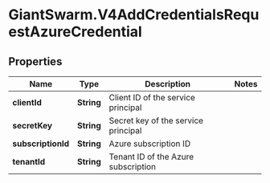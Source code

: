 # GiantSwarm.V4AddCredentialsRequestAzureCredential

## Properties
Name | Type | Description | Notes
------------ | ------------- | ------------- | -------------
**clientId** | **String** | Client ID of the service principal | 
**secretKey** | **String** | Secret key of the service principal | 
**subscriptionId** | **String** | Azure subscription ID | 
**tenantId** | **String** | Tenant ID of the Azure subscription | 


